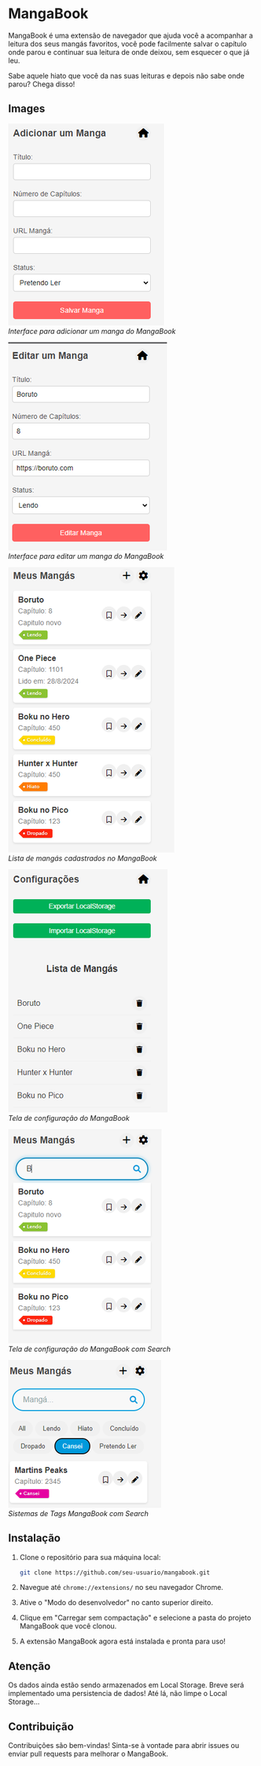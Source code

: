 # MangaBook

MangaBook é uma extensão de navegador que ajuda você a acompanhar a leitura dos seus mangás favoritos, você pode facilmente salvar o capítulo onde parou e continuar sua leitura de onde deixou, sem esquecer o que já leu. 

Sabe aquele hiato que você da nas suas leituras e depois não sabe onde parou? Chega disso! 

## Images

![Novo Mangá](assets/form_add.png) <br>
*Interface para adicionar um manga do MangaBook*

![Editar Mangá](assets/form_edit.png) <br>
*Interface para editar um manga do MangaBook*


![Lista de mangás](assets/lista.png) <br>
*Lista de mangás cadastrados no MangaBook*

![Tela de configuração](assets/configs.png) <br>
*Tela de configuração do MangaBook*

![Tela Inicial](assets/search.png) <br>
*Tela de configuração do MangaBook com Search*

![Tags](assets/tags.png) <br>
*Sistemas de Tags MangaBook com Search*

## Instalação

1. Clone o repositório para sua máquina local:

    ```bash
    git clone https://github.com/seu-usuario/mangabook.git
    ```

2. Navegue até `chrome://extensions/` no seu navegador Chrome.

3. Ative o "Modo do desenvolvedor" no canto superior direito.

4. Clique em "Carregar sem compactação" e selecione a pasta do projeto MangaBook que você clonou.

5. A extensão MangaBook agora está instalada e pronta para uso!


## Atenção

Os dados ainda estão sendo armazenados em Local Storage. Breve será implementado uma persistencia de dados! Até lá, não limpe o Local Storage... 

## Contribuição

Contribuições são bem-vindas! Sinta-se à vontade para abrir issues ou enviar pull requests para melhorar o MangaBook.

